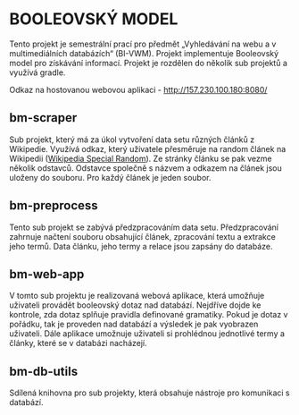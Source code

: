 # BOOLEOVSKÝ MODEL

Tento projekt je semestrální prací pro předmět „Vyhledávání na webu a v multimediálních databázích“ (BI-VWM). Projekt implementuje Booleovský model pro získávání informací. Projekt je rozdělen do několik sub projektů a využívá gradle.

Odkaz na hostovanou webovou aplikaci - http://157.230.100.180:8080/

## bm-scraper

Sub projekt, který má za úkol vytvoření data setu různých článků z Wikipedie. Využívá odkaz, který uživatele přesměruje na random článek na Wikipedii ([Wikipedia Special Random](https://en.wikipedia.org/wiki/Wikipedia:Special:Random)). Ze stránky článku se pak vezme několik odstavců. Odstavce společně s názvem a odkazem na článek jsou uloženy do souboru. Pro každý článek je jeden soubor. 

## bm-preprocess

Tento sub projekt se zabývá předzpracováním data setu. Předzpracování zahrnuje načtení souboru obsahující článek, zpracování textu a extrakce jeho termů. Data článku, jeho termy a relace jsou zapsány do databáze.

## bm-web-app 

V tomto sub projektu je realizovaná webová aplikace, která umožňuje uživateli provádět booleovský dotaz nad databází. Nejdříve dojde ke kontrole, zda dotaz splňuje pravidla definované gramatiky. Pokud je dotaz v pořádku, tak je proveden nad databází a výsledek je pak vyobrazen uživateli. Dále aplikace umožnuje uživateli si prohlédnou jednotlivé termy a články, které se v databázi nacházejí.

## bm-db-utils

Sdílená knihovna pro sub projekty, která obsahuje nástroje pro komunikaci s databází.